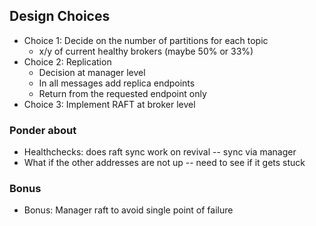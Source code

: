 ## Design Choices

- Choice 1: Decide on the number of partitions for each topic
    - x/y of current healthy brokers (maybe 50% or 33%)
- Choice 2: Replication
    - Decision at manager level
    - In all messages add replica endpoints
    - Return from the requested endpoint only
- Choice 3: Implement RAFT at broker level 

### Ponder about
- Healthchecks: does raft sync work on revival -- sync via manager
- What if the other addresses are not up -- need to see if it gets stuck

### Bonus 
- Bonus: Manager raft to avoid single point of failure
